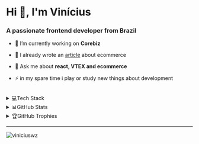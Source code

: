<h1 align="left">Hi 👋, I'm Vinícius</h1>
<h3 align="left">A passionate frontend developer from Brazil</h3>

- 🔭 I’m currently working on **Corebiz**

- 📝 I already wrote an [article](https://blog.corebiz.ag/grocery-na-vtex-conheca-a-estrutura-por-tras-das-grandes-redes/) about ecommerce

- 💬 Ask me about **react, VTEX and ecommerce**

- ⚡ in my spare time i play or study new things about development

## 


<details>
  <summary>💻Tech Stack</summary>
  <br />
  
  ![GraphQL](https://img.shields.io/badge/-GraphQL-E10098?style=flat&logo=graphql&logoColor=white) ![TypeScript](https://img.shields.io/badge/typescript-%23007ACC.svg?style=flat&logo=typescript&logoColor=white) ![HTML5](https://img.shields.io/badge/html5-%23E34F26.svg?style=flat&logo=html5&logoColor=white) ![CSS3](https://img.shields.io/badge/css3-%231572B6.svg?style=flat&logo=css3&logoColor=white) ![SASS](https://img.shields.io/badge/SASS-hotpink.svg?style=flat&logo=SASS&logoColor=white) ![React Native](https://img.shields.io/badge/react_native-%2320232a.svg?style=flat&logo=react&logoColor=%2361DAFB) ![React](https://img.shields.io/badge/react-%2320232a.svg?style=flat&logo=react&logoColor=%2361DAFB) ![jQuery](https://img.shields.io/badge/jquery-%230769AD.svg?style=flat&logo=jquery&logoColor=white) ![NodeJS](https://img.shields.io/badge/node.js-6DA55F?style=flat&logo=node.js&logoColor=white) ![Next JS](https://img.shields.io/badge/Next-black?style=flat&logo=next.js&logoColor=white) ![Yarn](https://img.shields.io/badge/yarn-%232C8EBB.svg?style=flat&logo=yarn&logoColor=white) ![NPM](https://img.shields.io/badge/NPM-%23000000.svg?style=flat&logo=npm&logoColor=white) ![Styled Components](https://img.shields.io/badge/styled--components-DB7093?style=flat&logo=styled-components&logoColor=white) ![Postman](https://img.shields.io/badge/Postman-FF6C37?style=flat&logo=postman&logoColor=white) ![Insomnia](https://img.shields.io/badge/Insomnia-black?style=flat&logo=insomnia&logoColor=5849BE) 	![Figma](https://img.shields.io/badge/figma-%23F24E1E.svg?style=flat&logo=figma&logoColor=white)
</details>




<details>
  <summary>📊GitHub Stats</summary>
  <br />
  
  ![](https://github-readme-stats.vercel.app/api?username=viniciuswz&theme=radical&hide_border=false&include_all_commits=false&count_private=false)<br/>
  ![](https://github-readme-streak-stats.herokuapp.com/?user=viniciuswz&theme=radical&hide_border=false)<br/>
  ![](https://github-readme-stats.vercel.app/api/top-langs/?username=viniciuswz&theme=radical&hide_border=false&include_all_commits=false&count_private=false&layout=compact)
</details>

<details>
  <summary>🏆GitHub Trophies</summary>
  <br />
  
  ![](https://github-profile-trophy.vercel.app/?username=viniciuswz&theme=radical&no-frame=false&no-bg=false&margin-w=4)
</details>



---
<p align="left"> <img src="https://komarev.com/ghpvc/?username=viniciuswz&label=Profile%20views&color=0e75b6&style=flat" alt="viniciuswz" /> </p>
<!--
**viniciuswz/viniciuswz** is a ✨ _special_ ✨ repository because its `README.md` (this file) appears on your GitHub profile.

Here are some ideas to get you started:

- 🔭 I’m currently working on ...
- 🌱 I’m currently learning ...
- 👯 I’m looking to collaborate on ...
- 🤔 I’m looking for help with ...
- 💬 Ask me about ...
- 📫 How to reach me: ...
- 😄 Pronouns: ...
- ⚡ Fun fact: ...
-->
